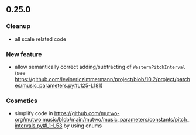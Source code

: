 ## 0.25.0

### Cleanup
- all scale related code

### New feature
- allow semantically correct adding/subtracting of `WesternPitchInterval` (see https://github.com/levinericzimmermann/project/blob/10.2/project/patches/music_parameters.py#L125-L181)

### Cosmetics
- simplify code in https://github.com/mutwo-org/mutwo.music/blob/main/mutwo/music_parameters/constants/pitch_intervals.py#L1-L53 by using enums
